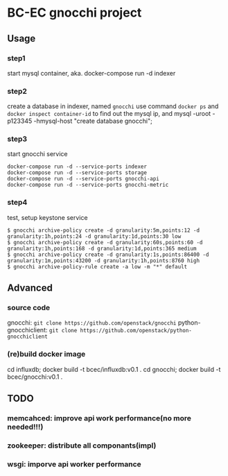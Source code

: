 # BC-EC gnocchi project

## Usage
### step1
start mysql container, aka. docker-compose run -d indexer

### step2
create a database in indexer, named `gnocchi`
use command `docker ps` and `docker inspect container-id` to find out the mysql 
ip, and mysql -uroot -p123345 -hmysql-host "create database gnocchi";

### step3
start gnocchi service

	docker-compose run -d --service-ports indexer
	docker-compose run -d --service-ports storage
	docker-compose run -d --service-ports gnocchi-api
	docker-compose run -d --service-ports gnocchi-metric

### step4 
test, setup keystone service

	$ gnocchi archive-policy create -d granularity:5m,points:12 -d granularity:1h,points:24 -d granularity:1d,points:30 low
	$ gnocchi archive-policy create -d granularity:60s,points:60 -d granularity:1h,points:168 -d granularity:1d,points:365 medium
	$ gnocchi archive-policy create -d granularity:1s,points:86400 -d granularity:1m,points:43200 -d granularity:1h,points:8760 high
	$ gnocchi archive-policy-rule create -a low -m "*" default


## Advanced

### source code
gnocchi: `git clone https://github.com/openstack/gnocchi` 
python-gnocchiclient: `git clone https://github.com/openstack/python-gnocchiclient` 

### (re)build docker image
cd influxdb; docker build -t bcec/influxdb:v0.1 .
cd gnocchi; docker build -t bcec/gnocchi:v0.1 .

## TODO
### memcahced: improve api work performance(no more needed!!!)
### zookeeper: distribute all componants(impl)
### wsgi: imporve api worker performance
